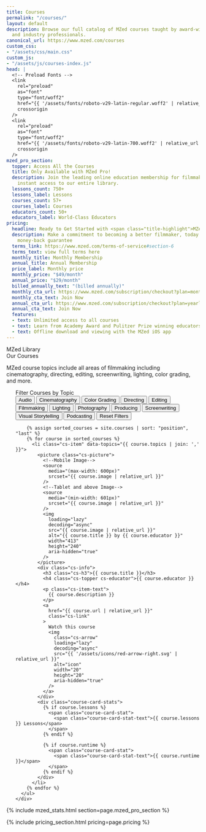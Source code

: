 ```yaml
---
title: Courses
permalink: "/courses/"
layout: default
description: Browse our full catalog of MZed courses taught by award-winning filmmakers
  and industry professionals.
canonical_url: https://www.mzed.com/courses
custom_css:
- "/assets/css/main.css"
custom_js:
- "/assets/js/courses-index.js"
head: |
  <!-- Preload Fonts -->
  <link
    rel="preload"
    as="font"
    type="font/woff2"
    href="{{ '/assets/fonts/roboto-v29-latin-regular.woff2' | relative_url }}"
    crossorigin
  />
  <link
    rel="preload"
    as="font"
    type="font/woff2"
    href="{{ '/assets/fonts/roboto-v29-latin-700.woff2' | relative_url }}"
    crossorigin
  />
mzed_pro_section:
  topper: Access All the Courses
  title: Only Available with MZed Pro!
  description: Join the leading online education membership for filmmakers, and get
    instant access to our entire library.
  lessons_count: 750+
  lessons_label: Lessons
  courses_count: 57+
  courses_label: Courses
  educators_count: 50+
  educators_label: World-Class Educators
pricing:
  headline: Ready to Get Started with <span class="title-highlight">MZed Pro?</span>
  description: Make a commitment to becoming a better filmmaker, today. Seven-day
    money-back guarantee
  terms_link: https://www.mzed.com/terms-of-service#section-6
  terms_text: view full terms here
  monthly_title: Monthly Membership
  annual_title: Annual Membership
  price_label: Monthly price
  monthly_price: "$49/month"
  annual_price: "$29/month"
  billed_annually_text: "(billed annually)"
  monthly_cta_url: https://www.mzed.com/subscription/checkout?plan=monthly
  monthly_cta_text: Join Now
  annual_cta_url: https://www.mzed.com/subscription/checkout?plan=yearly
  annual_cta_text: Join Now
  features:
  - text: Unlimited access to all courses
  - text: Learn from Academy Award and Pulitzer Prize winning educators
  - text: Offline download and viewing with the MZed iOS app
---
```


<main id="main">
  <!-- ============================================ -->
  <!--                Courses                       -->
  <!-- ============================================ -->

  <section id="services-1169">
    <div class="cs-container">
      <div class="cs-content">
        <span class="cs-topper">MZed Library</span>
        <div class="cs-title">Our Courses</div>
        <p class="cs-text">
          MZed course topics include all areas of filmmaking including cinematography,
          directing, editing, screenwriting, lighting, color grading, and more.
        </p>
      </div>
      <ul class="cs-card-group">
        <!-- Topics -->
        <div class="filter-container">
          <div class="filter-title">Filter Courses by Topic</div>
          <div class="filter-buttons">
            <button class="filter-btn" data-topic="audio">Audio</button>
            <button class="filter-btn" data-topic="cinematography">Cinematography</button>
            <button class="filter-btn" data-topic="color-grading">Color Grading</button>
            <button class="filter-btn" data-topic="directing">Directing</button>
            <button class="filter-btn" data-topic="editing">Editing</button>
            <button class="filter-btn" data-topic="filmmaking">Filmmaking</button>
            <button class="filter-btn" data-topic="lighting">Lighting</button>
            <button class="filter-btn" data-topic="photography">Photography</button>
            <button class="filter-btn" data-topic="producing">Producing</button>
            <button class="filter-btn" data-topic="screenwriting">Screenwriting</button>
            <button class="filter-btn" data-topic="visual-storytelling">
              Visual Storytelling
            </button>
            <button class="filter-btn" data-topic="podcasting">Podcasting</button>
            <button class="filter-btn reset-btn">Reset Filters</button>
          </div>
        </div>

        {% assign sorted_courses = site.courses | sort: "position", "last" %}
        {% for course in sorted_courses %}
          <li class="cs-item" data-topics="{{ course.topics | join: ',' }}">
            <picture class="cs-picture">
              <!--Mobile Image-->
              <source
                media="(max-width: 600px)"
                srcset="{{ course.image | relative_url }}"
              />
              <!--Tablet and above Image-->
              <source
                media="(min-width: 601px)"
                srcset="{{ course.image | relative_url }}"
              />
              <img
                loading="lazy"
                decoding="async"
                src="{{ course.image | relative_url }}"
                alt="{{ course.title }} by {{ course.educator }}"
                width="413"
                height="240"
                aria-hidden="true"
              />
            </picture>
            <div class="cs-info">
              <h3 class="cs-h3">{{ course.title }}</h3>
              <h4 class="cs-topper cs-educator">{{ course.educator }}</h4>
              <p class="cs-item-text">
                {{ course.description }}
              </p>
              <a
                href="{{ course.url | relative_url }}"
                class="cs-link"
              >
                Watch this course
                <img
                  class="cs-arrow"
                  loading="lazy"
                  decoding="async"
                  src="{{ '/assets/icons/red-arrow-right.svg' | relative_url }}"
                  alt="icon"
                  width="20"
                  height="20"
                  aria-hidden="true"
                />
              </a>
            </div>
            <div class="course-card-stats">
              {% if course.lessons %}
                <span class="course-card-stat">
                  <span class="course-card-stat-text">{{ course.lessons }} Lessons</span>
                </span>
              {% endif %}

              {% if course.runtime %}
                <span class="course-card-stat">
                  <span class="course-card-stat-text">{{ course.runtime }}</span>
                </span>
              {% endif %}
            </div>
          </li>
        {% endfor %}
      </ul>
    </div>

  </section>

  <!-- MZed Pro Section -->

{% include mzed_stats.html section=page.mzed_pro_section %}

  <!-- Pricing Section -->

{% include pricing_section.html pricing=page.pricing %}

</main>
